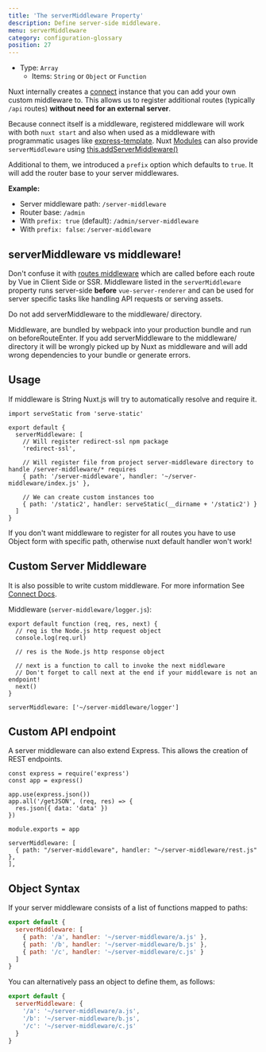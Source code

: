 ```yaml
---
title: 'The serverMiddleware Property'
description: Define server-side middleware.
menu: serverMiddleware
category: configuration-glossary
position: 27
---
```


- Type: `Array`
  - Items: `String` or `Object` or `Function`

Nuxt internally creates a [connect](https://github.com/senchalabs/connect) instance that you can add your own custom middleware to. This allows us to register additional routes (typically `/api` routes) **without need for an external server**.

Because connect itself is a middleware, registered middleware will work with both `nuxt start` and also when used as a middleware with programmatic usages like [express-template](https://github.com/nuxt-community/express-template). Nuxt [Modules](/docs/2.x/directory-structure/modules) can also provide `serverMiddleware` using [this.addServerMiddleware()](/docs/2.x/internals-glossary/internals-module-container#addservermiddleware-middleware)

Additional to them, we introduced a `prefix` option which defaults to `true`. It will add the router base to your server middlewares.

**Example:**

- Server middleware path: `/server-middleware`
- Router base: `/admin`
- With `prefix: true` (default): `/admin/server-middleware`
- With `prefix: false`: `/server-middleware`

## serverMiddleware vs middleware!

Don't confuse it with [routes middleware](/docs/2.x/directory-structure/middleware) which are called before each route by Vue in Client Side or SSR. Middleware listed in the `serverMiddleware` property runs server-side **before** `vue-server-renderer` and can be used for server specific tasks like handling API requests or serving assets.

<base-alert>

Do not add serverMiddleware to the middleware/ directory.

Middleware, are bundled by webpack into your production bundle and run on beforeRouteEnter. If you add serverMiddleware to the middleware/ directory it will be wrongly picked up by Nuxt as middleware and will add wrong dependencies to your bundle or generate errors.

</base-alert>

## Usage

If middleware is String Nuxt.js will try to automatically resolve and require it.

```js{}[nuxt.config.js]
import serveStatic from 'serve-static'

export default {
  serverMiddleware: [
    // Will register redirect-ssl npm package
    'redirect-ssl',

    // Will register file from project server-middleware directory to handle /server-middleware/* requires
    { path: '/server-middleware', handler: '~/server-middleware/index.js' },

    // We can create custom instances too
    { path: '/static2', handler: serveStatic(__dirname + '/static2') }
  ]
}
```

<base-alert type="warn">

If you don't want middleware to register for all routes you have to use Object form with specific path, otherwise nuxt default handler won't work!

</base-alert>

## Custom Server Middleware

It is also possible to write custom middleware. For more information See [Connect Docs](https://github.com/senchalabs/connect#appusefn).

Middleware (`server-middleware/logger.js`):

```js{}[server-middleware/logger.js]
export default function (req, res, next) {
  // req is the Node.js http request object
  console.log(req.url)

  // res is the Node.js http response object

  // next is a function to call to invoke the next middleware
  // Don't forget to call next at the end if your middleware is not an endpoint!
  next()
}
```

```js{}[nuxt.config.js]
serverMiddleware: ['~/server-middleware/logger']
```

## Custom API endpoint

A server middleware can also extend Express. This allows the creation of REST endpoints.

```js{}[server-middleware/rest.js]
const express = require('express')
const app = express()

app.use(express.json())
app.all('/getJSON', (req, res) => {
  res.json({ data: 'data' })
})

module.exports = app
```

```js{}[nuxt.config.js]
serverMiddleware: [
  { path: "/server-middleware", handler: "~/server-middleware/rest.js" },
],
```

## Object Syntax

If your server middleware consists of a list of functions mapped to paths:

```js
export default {
  serverMiddleware: [
    { path: '/a', handler: '~/server-middleware/a.js' },
    { path: '/b', handler: '~/server-middleware/b.js' },
    { path: '/c', handler: '~/server-middleware/c.js' }
  ]
}
```

You can alternatively pass an object to define them, as follows:

```js
export default {
  serverMiddleware: {
    '/a': '~/server-middleware/a.js',
    '/b': '~/server-middleware/b.js',
    '/c': '~/server-middleware/c.js'
  }
}
```
